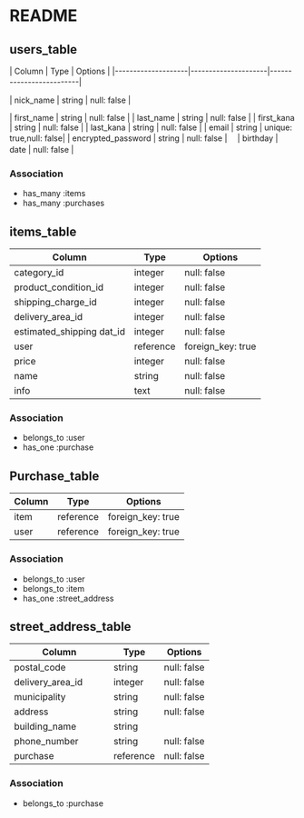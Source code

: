 # README



## users_table

| Column             | Type                | Options                 |
|--------------------|---------------------|-------------------------|　


| nick_name          | string              | null: false             |

| first_name         | string              | null: false             |
| last_name          | string              | null: false             |
| first_kana         | string              | null: false             |
| last_kana          | string              | null: false             |
| email              | string              | unique: true,null: false|
| encrypted_password | string              | null: false             |　
| birthday           | date                | null: false             |　


### Association

* has_many  :items
* has_many  :purchases


## items_table

| Column                              | Type       | Options           |
|-------------------------------------|------------|-------------------|
| category_id                         | integer    | null: false       |
| product_condition_id                | integer    | null: false       |
| shipping_charge_id                  | integer    | null: false  　　  | 
| delivery_area_id                    | integer    | null: false       |
| estimated_shipping dat_id           | integer    | null: false       |
| user                     　　　      | reference  | foreign_key: true |
| price                     　　　     | integer    | null: false       |
| name                     　　　      | string     | null: false       |
| info                      　　　     | text       | null: false       |


### Association
- belongs_to :user
- has_one    :purchase

## Purchase_table

| Column      | Type      | Options           |
|-------------|-----------|-------------------|
| item        | reference | foreign_key: true |
| user        | reference | foreign_key: true |

### Association
- belongs_to :user
- belongs_to :item
- has_one :street_address


## street_address_table


| Column                              | Type       | Options           |
|-------------------------------------|------------|-------------------|
| postal_code       　　　　           | string     | null: false       |
| delivery_area_id                    | integer    | null: false       |
| municipality                        | string     | null: false       |
| address                             | string     | null: false       |　　　
| building_name                       | string     |                   |
| phone_number                        | string     | null: false       |　
| purchase                            | reference  | null: false       |　　　


### Association

- belongs_to :purchase 